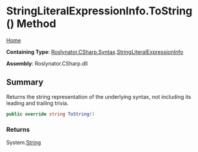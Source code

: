 <a name="_top"></a>

# StringLiteralExpressionInfo\.ToString\(\) Method

[Home](../../../../../README.md#_top)

**Containing Type**: [Roslynator.CSharp.Syntax](../../README.md#_top)\.[StringLiteralExpressionInfo](../README.md#_top)

**Assembly**: Roslynator\.CSharp\.dll

## Summary

Returns the string representation of the underlying syntax, not including its leading and trailing trivia\.

```csharp
public override string ToString()
```

### Returns

System\.[String](https://docs.microsoft.com/en-us/dotnet/api/system.string)

